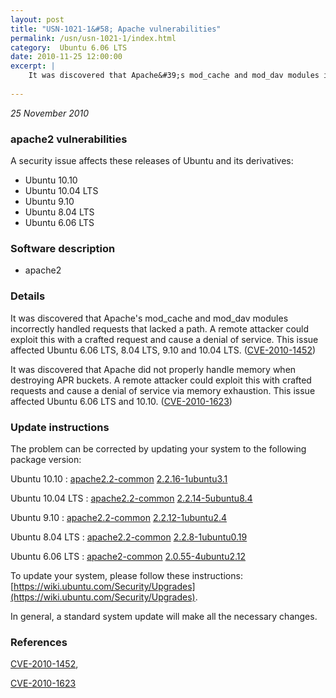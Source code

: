 ```yaml
---
layout: post
title: "USN-1021-1&#58; Apache vulnerabilities"
permalink: /usn/usn-1021-1/index.html
category:  Ubuntu 6.06 LTS
date: 2010-11-25 12:00:00
excerpt: |
    It was discovered that Apache&#39;s mod_cache and mod_dav modules incorrectly handled requests that lacked a path. A remote attacker could exploit this with a crafted request and cause a denial of service. This issue affected Ubuntu 6.06 LTS, 8.04 LTS, 9.10 and 10.04 LTS. ([CVE-2010-1452](http://people.ubuntu.com/~ubuntu-security/cve/CVE-2010-1452))
    
--- 
```

 
 

*25 November 2010*

### apache2 vulnerabilities

A security issue affects these releases of Ubuntu and its derivatives:

* Ubuntu 10.10
* Ubuntu 10.04 LTS
* Ubuntu 9.10
* Ubuntu 8.04 LTS
* Ubuntu 6.06 LTS

### Software description

* apache2 

### Details

It was discovered that Apache&#39;s mod_cache and mod_dav modules incorrectly handled requests that lacked a path. A remote attacker could exploit this with a crafted request and cause a denial of service. This issue affected Ubuntu 6.06 LTS, 8.04 LTS, 9.10 and 10.04 LTS. ([CVE-2010-1452](http://people.ubuntu.com/~ubuntu-security/cve/CVE-2010-1452))

It was discovered that Apache did not properly handle memory when destroying APR buckets. A remote attacker could exploit this with crafted requests and cause a denial of service via memory exhaustion. This issue affected Ubuntu 6.06 LTS and 10.10. ([CVE-2010-1623](http://people.ubuntu.com/~ubuntu-security/cve/CVE-2010-1623)) 

### Update instructions

The problem can be corrected by updating your system to the following package version:

Ubuntu 10.10
 : [apache2.2-common](https://launchpad.net/ubuntu/+source/apache2) <span> [2.2.16-1ubuntu3.1](https://launchpad.net/ubuntu/+source/apache2/2.2.16-1ubuntu3.1) </span> 

Ubuntu 10.04 LTS
 : [apache2.2-common](https://launchpad.net/ubuntu/+source/apache2) <span> [2.2.14-5ubuntu8.4](https://launchpad.net/ubuntu/+source/apache2/2.2.14-5ubuntu8.4) </span> 

Ubuntu 9.10
 : [apache2.2-common](https://launchpad.net/ubuntu/+source/apache2) <span> [2.2.12-1ubuntu2.4](https://launchpad.net/ubuntu/+source/apache2/2.2.12-1ubuntu2.4) </span> 

Ubuntu 8.04 LTS
 : [apache2.2-common](https://launchpad.net/ubuntu/+source/apache2) <span> [2.2.8-1ubuntu0.19](https://launchpad.net/ubuntu/+source/apache2/2.2.8-1ubuntu0.19) </span> 

Ubuntu 6.06 LTS
 : [apache2-common](https://launchpad.net/ubuntu/+source/apache2) <span> [2.0.55-4ubuntu2.12](https://launchpad.net/ubuntu/+source/apache2/2.0.55-4ubuntu2.12) </span> 

To update your system, please follow these instructions: [https://wiki.ubuntu.com/Security/Upgrades](https://wiki.ubuntu.com/Security/Upgrades).

In general, a standard system update will make all the necessary changes. 

### References

 
 [CVE-2010-1452](http://people.ubuntu.com/~ubuntu-security/cve/CVE-2010-1452), 

 [CVE-2010-1623](http://people.ubuntu.com/~ubuntu-security/cve/CVE-2010-1623)
 

